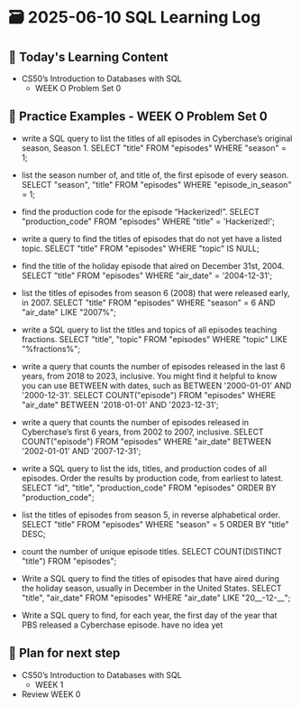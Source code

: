 # 🗃️ 2025-06-10 SQL Learning Log

## 📘 Today's Learning Content
- CS50’s Introduction to Databases with SQL 
  - WEEK O Problem Set 0

## 🧪 Practice Examples - WEEK O Problem Set 0
- write a SQL query to list the titles of all episodes in Cyberchase’s original season, Season 1.
SELECT "title" FROM "episodes" 
WHERE "season" = 1;

- list the season number of, and title of, the first episode of every season.
SELECT "season", "title" FROM "episodes" 
WHERE "episode_in_season" = 1;

- find the production code for the episode “Hackerized!”.
SELECT "production_code" FROM "episodes" 
WHERE "title" = 'Hackerized!';

- write a query to find the titles of episodes that do not yet have a listed topic.
SELECT "title" FROM "episodes" 
WHERE "topic" IS NULL;

- find the title of the holiday episode that aired on December 31st, 2004.
SELECT "title" FROM "episodes" 
WHERE "air_date" = '2004-12-31';

- list the titles of episodes from season 6 (2008) that were released early, in 2007.
SELECT "title" FROM "episodes" 
WHERE "season" = 6 AND "air_date" LIKE "2007%";

- write a SQL query to list the titles and topics of all episodes teaching fractions.
SELECT "title", "topic" FROM "episodes" 
WHERE "topic" LIKE "%fractions%";

- write a query that counts the number of episodes released in the last 6 years, from 2018 to 2023, inclusive. You might find it helpful to know you can use BETWEEN with dates, such as BETWEEN '2000-01-01' AND '2000-12-31'.
SELECT COUNT("episode") FROM "episodes" 
WHERE "air_date" BETWEEN '2018-01-01' AND '2023-12-31';

- write a query that counts the number of episodes released in Cyberchase’s first 6 years, from 2002 to 2007, inclusive.
SELECT COUNT("episode") FROM "episodes" 
WHERE "air_date" BETWEEN '2002-01-01' AND '2007-12-31';

- write a SQL query to list the ids, titles, and production codes of all episodes. Order the results by production code, from earliest to latest.
SELECT "id", "title", "production_code" FROM "episodes" 
ORDER BY "production_code";

- list the titles of episodes from season 5, in reverse alphabetical order.
SELECT "title" FROM "episodes" 
WHERE "season" = 5 
ORDER BY "title" DESC;

- count the number of unique episode titles.
SELECT COUNT(DISTINCT "title") FROM "episodes";

- Write a SQL query to find the titles of episodes that have aired during the holiday season, usually in December in the United States.
SELECT "title", "air_date" FROM "episodes"
WHERE "air_date" LIKE "20__-12-__";

- Write a SQL query to find, for each year, the first day of the year that PBS released a Cyberchase episode.
  have no idea yet

## 🎯 Plan for next step
- CS50’s Introduction to Databases with SQL
  - WEEK 1
- Review WEEK 0